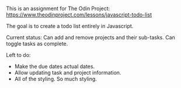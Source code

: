 This is an assignment for The Odin Project: https://www.theodinproject.com/lessons/javascript-todo-list

The goal is to create a todo list entirely in Javascript.

Current status: Can add and remove projects and their sub-tasks. Can toggle tasks as complete.

Left to do:  
* Make the due dates actual dates.  
* Allow updating task and project information.  
* All of the styling. So much styling.